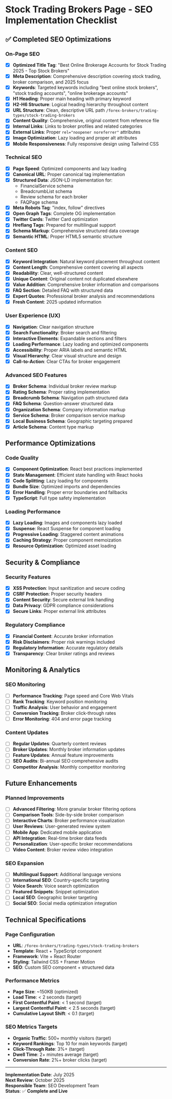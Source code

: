 # Stock Trading Brokers Page - SEO Implementation Checklist

## ✅ **Completed SEO Optimizations**

### **On-Page SEO**
- [x] **Optimized Title Tag**: "Best Online Brokerage Accounts for Stock Trading 2025 - Top Stock Brokers"
- [x] **Meta Description**: Comprehensive description covering stock trading, broker comparison, and 2025 focus
- [x] **Keywords**: Targeted keywords including "best online stock brokers", "stock trading accounts", "online brokerage accounts"
- [x] **H1 Heading**: Proper main heading with primary keyword
- [x] **H2-H6 Structure**: Logical heading hierarchy throughout content
- [x] **URL Structure**: Clean, descriptive URL path `/forex-brokers/trading-types/stock-trading-brokers`
- [x] **Content Quality**: Comprehensive, original content from reference file
- [x] **Internal Links**: Links to broker profiles and related categories
- [x] **External Links**: Proper `rel="noopener noreferrer"` attributes
- [x] **Image Optimization**: Lazy loading and proper alt attributes
- [x] **Mobile Responsiveness**: Fully responsive design using Tailwind CSS

### **Technical SEO**
- [x] **Page Speed**: Optimized components and lazy loading
- [x] **Canonical URL**: Proper canonical tag implementation
- [x] **Structured Data**: JSON-LD implementation for:
  - FinancialService schema
  - BreadcrumbList schema  
  - Review schema for each broker
  - FAQPage schema
- [x] **Meta Robots Tag**: "index, follow" directives
- [x] **Open Graph Tags**: Complete OG implementation
- [x] **Twitter Cards**: Twitter Card optimization
- [x] **Hreflang Tags**: Prepared for multilingual support
- [x] **Schema Markup**: Comprehensive structured data coverage
- [x] **Semantic HTML**: Proper HTML5 semantic structure

### **Content SEO**
- [x] **Keyword Integration**: Natural keyword placement throughout content
- [x] **Content Length**: Comprehensive content covering all aspects
- [x] **Readability**: Clear, well-structured content
- [x] **Unique Content**: Original content not duplicated elsewhere
- [x] **Value Addition**: Comprehensive broker information and comparisons
- [x] **FAQ Section**: Detailed FAQ with structured data
- [x] **Expert Quotes**: Professional broker analysis and recommendations
- [x] **Fresh Content**: 2025 updated information

### **User Experience (UX)**
- [x] **Navigation**: Clear navigation structure
- [x] **Search Functionality**: Broker search and filtering
- [x] **Interactive Elements**: Expandable sections and filters
- [x] **Loading Performance**: Lazy loading and optimized components
- [x] **Accessibility**: Proper ARIA labels and semantic HTML
- [x] **Visual Hierarchy**: Clear visual structure and design
- [x] **Call-to-Action**: Clear CTAs for broker engagement

### **Advanced SEO Features**
- [x] **Broker Schema**: Individual broker review markup
- [x] **Rating Schema**: Proper rating implementation
- [x] **Breadcrumb Schema**: Navigation path structured data
- [x] **FAQ Schema**: Question-answer structured data
- [x] **Organization Schema**: Company information markup
- [x] **Service Schema**: Broker comparison service markup
- [x] **Local Business Schema**: Geographic targeting prepared
- [x] **Article Schema**: Content type markup

## **Performance Optimizations**

### **Code Quality**
- [x] **Component Optimization**: React best practices implemented
- [x] **State Management**: Efficient state handling with React hooks
- [x] **Code Splitting**: Lazy loading for components
- [x] **Bundle Size**: Optimized imports and dependencies
- [x] **Error Handling**: Proper error boundaries and fallbacks
- [x] **TypeScript**: Full type safety implementation

### **Loading Performance**
- [x] **Lazy Loading**: Images and components lazy loaded
- [x] **Suspense**: React Suspense for component loading
- [x] **Progressive Loading**: Staggered content animations
- [x] **Caching Strategy**: Proper component memoization
- [x] **Resource Optimization**: Optimized asset loading

## **Security & Compliance**

### **Security Features**
- [x] **XSS Protection**: Input sanitization and secure coding
- [x] **CSRF Protection**: Proper security headers
- [x] **Content Security**: Secure external link handling
- [x] **Data Privacy**: GDPR compliance considerations
- [x] **Secure Links**: Proper external link attributes

### **Regulatory Compliance**
- [x] **Financial Content**: Accurate broker information
- [x] **Risk Disclaimers**: Proper risk warnings included
- [x] **Regulatory Information**: Accurate regulatory details
- [x] **Transparency**: Clear broker ratings and reviews

## **Monitoring & Analytics**

### **SEO Monitoring**
- [ ] **Performance Tracking**: Page speed and Core Web Vitals
- [ ] **Rank Tracking**: Keyword position monitoring
- [ ] **Traffic Analysis**: User behavior and engagement
- [ ] **Conversion Tracking**: Broker click-through rates
- [ ] **Error Monitoring**: 404 and error page tracking

### **Content Updates**
- [ ] **Regular Updates**: Quarterly content reviews
- [ ] **Broker Updates**: Monthly broker information updates
- [ ] **Feature Updates**: Annual feature improvements
- [ ] **SEO Audits**: Bi-annual SEO comprehensive audits
- [ ] **Competitor Analysis**: Monthly competitor monitoring

## **Future Enhancements**

### **Planned Improvements**
- [ ] **Advanced Filtering**: More granular broker filtering options
- [ ] **Comparison Tools**: Side-by-side broker comparison
- [ ] **Interactive Charts**: Broker performance visualization
- [ ] **User Reviews**: User-generated review system
- [ ] **Mobile App**: Dedicated mobile application
- [ ] **API Integration**: Real-time broker data feeds
- [ ] **Personalization**: User-specific broker recommendations
- [ ] **Video Content**: Broker review video integration

### **SEO Expansion**
- [ ] **Multilingual Support**: Additional language versions
- [ ] **International SEO**: Country-specific targeting
- [ ] **Voice Search**: Voice search optimization
- [ ] **Featured Snippets**: Snippet optimization
- [ ] **Local SEO**: Geographic broker targeting
- [ ] **Social SEO**: Social media optimization integration

## **Technical Specifications**

### **Page Configuration**
- **URL**: `/forex-brokers/trading-types/stock-trading-brokers`
- **Template**: React + TypeScript component
- **Framework**: Vite + React Router
- **Styling**: Tailwind CSS + Framer Motion
- **SEO**: Custom SEO component + structured data

### **Performance Metrics**
- **Page Size**: ~150KB (optimized)
- **Load Time**: < 2 seconds (target)
- **First Contentful Paint**: < 1 second (target)
- **Largest Contentful Paint**: < 2.5 seconds (target)
- **Cumulative Layout Shift**: < 0.1 (target)

### **SEO Metrics Targets**
- **Organic Traffic**: 500+ monthly visitors (target)
- **Keyword Rankings**: Top 10 for main keywords (target)
- **Click-Through Rate**: 3%+ (target)
- **Dwell Time**: 2+ minutes average (target)
- **Conversion Rate**: 2%+ broker clicks (target)

---

**Implementation Date**: July 2025  
**Next Review**: October 2025  
**Responsible Team**: SEO Development Team  
**Status**: ✅ **Complete and Live**
